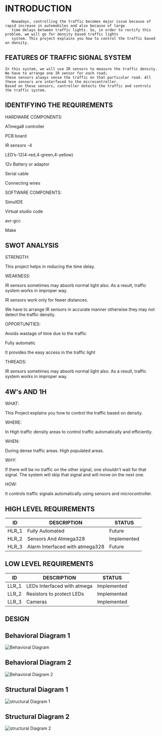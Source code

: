 # INTRODUCTION

       Nowadays, controlling the traffic becomes major issue because of rapid increase in automobiles and also because of large
       time delays between traffic lights. So, in order to rectify this problem, we will go for density based traffic lights 
       system. This project explains you how to control the traffic based on density.
       
 ## FEATURES OF TRAFFIC SIGNAL SYSTEM 
  
    In this system, we will use IR sensors to measure the traffic density. We have to arrange one IR sensor for each road;
    these sensors always sense the traffic on that particular road. All these sensors are interfaced to the microcontroller.
    Based on these sensors, controller detects the traffic and controls the traffic system.

## IDENTIFYING THE REQUIREMENTS

HARDWARE COMPONENTS:

ATmega8 controller

PCB board

IR sensors -4

LED’s-12(4-red,4-green,4-yellow)

12v Battery or adaptor

Serial cable

Connecting wires

SOFTWARE COMPONENTS:

SimulIDE

Virtual studio code

avr-gcc

Make

## SWOT ANALYSIS

STRENGTH: 

  This project helps in reducing the time delay.

WEAKNESS:

  IR sensors sometimes may absorb normal light also. As a result, traffic system works in improper way.
  
  IR sensors work only for fewer distances.
  
  We have to arrange IR sensors in accurate manner otherwise they may not detect the traffic density.

OPPORTUNITIES:

  Avoids wastage of time due to the traffic
  
  Fully automatic
  
  It provides the easy access in the traffic light
  
THREADS:

 IR sensors sometimes may absorb normal light also. As a result, traffic system works in improper way.
  
## 4W's AND 1H
 
 WHAT:
 
  This Project explains you how to control the traffic based on density.
 
 WHERE:
 
  In High traffic density areas to control traffic automatically and efficiently.
  
 WHEN:
 
  During dense traffic areas.
  High populated areas.
 
 WHY:
 
  If there will be no traffic on the other signal, one shouldn’t wait for that signal. The system will skip that signal and will move on the next one.

 HOW:
 
  It controls traffic signals automatically using sensors and microcontroller.

## HIGH LEVEL REQUIREMENTS

|ID|DESCRIPTION|STATUS|
|---|---|---|
|HLR_1|Fully Automated|Future|
|HLR_2|Sensors And Atmega328|Implemented|
|HLR_3|Alarm Interfaced with atmega328|Future|

## LOW LEVEL REQUIREMENTS

|ID|DESCRIPTION|STATUS|
|---|---|---|
|LLR_1|LEDs Interfaced with atmega|Implemented|
|LLR_2|Resistors to protect LEDs|Implemented|
|LLR_3|Cameras|Implemented|

## DESIGN
## Behavioral Diagram 1
![Behavioral Diagram](https://user-images.githubusercontent.com/89175883/143678567-ae6b864c-503f-49a2-8790-d0c495754d55.jpg)

## Behavioral Diagram 2
![Behavioral Diagram 2](https://user-images.githubusercontent.com/89175883/143685127-ca11e48f-0f3b-4469-8e56-b6c6211e22bb.jpg)

## Structural Diagram 1
![structural Diagram 1](https://user-images.githubusercontent.com/89175883/143678490-fa3aa0b3-1b33-4676-917d-0d2f3a59e0e4.jpg)

## Structural Diagram 2
![structural Diagram 2](https://user-images.githubusercontent.com/89175883/143846020-541b4416-aa81-45b4-81c5-75538766b749.jpg)

